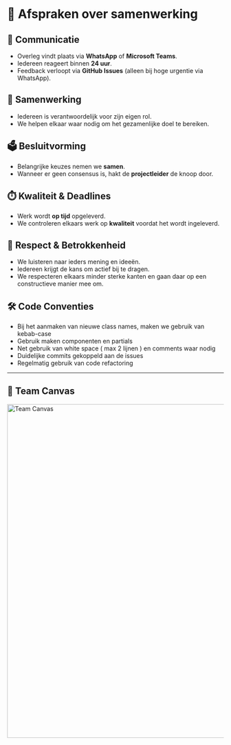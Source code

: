 # 🤝 Afspraken over samenwerking

## 📢 Communicatie
- Overleg vindt plaats via **WhatsApp** of **Microsoft Teams**.  
- Iedereen reageert binnen **24 uur**.  
- Feedback verloopt via **GitHub Issues** (alleen bij hoge urgentie via WhatsApp).  

## 👥 Samenwerking
- Iedereen is verantwoordelijk voor zijn eigen rol.  
- We helpen elkaar waar nodig om het gezamenlijke doel te bereiken.  

## 🗳️ Besluitvorming
- Belangrijke keuzes nemen we **samen**.  
- Wanneer er geen consensus is, hakt de **projectleider** de knoop door.  

## ⏱️ Kwaliteit & Deadlines
- Werk wordt **op tijd** opgeleverd.  
- We controleren elkaars werk op **kwaliteit** voordat het wordt ingeleverd.  

## 🌱 Respect & Betrokkenheid
- We luisteren naar ieders mening en ideeën.  
- Iedereen krijgt de kans om actief bij te dragen.  
- We respecteren elkaars minder sterke kanten en gaan daar op een constructieve manier mee om.  

## 🛠 Code Conventies
- Bij het aanmaken van nieuwe class names, maken we gebruik van kebab-case
- Gebruik maken componenten en partials
- Net gebruik van white space ( max 2 lijnen ) en comments waar nodig
- Duidelijke commits gekoppeld aan de issues
- Regelmatig gebruik van code refactoring

---

## 📌 Team Canvas
<img width="1092" height="774" alt="Team Canvas" src="https://github.com/user-attachments/assets/84f0fa9c-dad3-45f4-9c62-6c0d83b9cd7e" />
